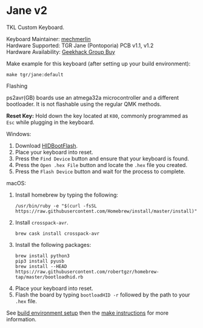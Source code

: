 # Jane v2

TKL Custom Keyboard. 

Keyboard Maintainer: [mechmerlin](https://github.com/mechmerlin)  
Hardware Supported: TGR Jane (Pontoporia) PCB v1.1, v1.2  
Hardware Availability: [Geekhack Group Buy](https://geekhack.org/index.php?topic=97552.1200)  


Make example for this keyboard (after setting up your build environment):

    make tgr/jane:default

Flashing

ps2avr(GB) boards use an atmega32a microcontroller and a different bootloader. It is not flashable using the regular QMK methods. 

**Reset Key:** Hold down the key located at `K00`, commonly programmed as `Esc` while plugging in the keyboard.

Windows: 
1. Download [HIDBootFlash](http://vusb.wikidot.com/project:hidbootflash).
2. Place your keyboard into reset. 
3. Press the `Find Device` button and ensure that your keyboard is found.
4. Press the `Open .hex File` button and locate the `.hex` file you created.
5. Press the `Flash Device` button and wait for the process to complete. 

macOS:
1. Install homebrew by typing the following:   
    ```
    /usr/bin/ruby -e "$(curl -fsSL https://raw.githubusercontent.com/Homebrew/install/master/install)"
    ```
2. Install `crosspack-avr`.  
    ```
    brew cask install crosspack-avr
    ```
3. Install the following packages:
    ```
    brew install python3
    pip3 install pyusb
    brew install --HEAD https://raw.githubusercontent.com/robertgzr/homebrew-tap/master/bootloadhid.rb

4. Place your keyboard into reset. 
5. Flash the board by typing `bootloadHID -r` followed by the path to your `.hex` file. 


See [build environment setup](https://docs.qmk.fm/#/getting_started_build_tools) then the [make instructions](https://docs.qmk.fm/#/getting_started_make_guide) for more information.
